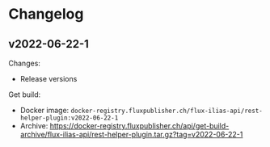 # Changelog

## v2022-06-22-1

Changes:

- Release versions

Get build:

- Docker image: `docker-registry.fluxpublisher.ch/flux-ilias-api/rest-helper-plugin:v2022-06-22-1`
- Archive: https://docker-registry.fluxpublisher.ch/api/get-build-archive/flux-ilias-api/rest-helper-plugin.tar.gz?tag=v2022-06-22-1
